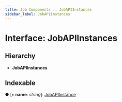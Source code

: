 ```yaml
---
title: Job Components :: JobAPIInstances
sidebar_label: JobAPIInstances
---
```


# Interface: JobAPIInstances

## Hierarchy

* **JobAPIInstances**

## Indexable

● \[▪ **name**: *string*\]: [JobAPIInstance](jobapiinstance.md)

